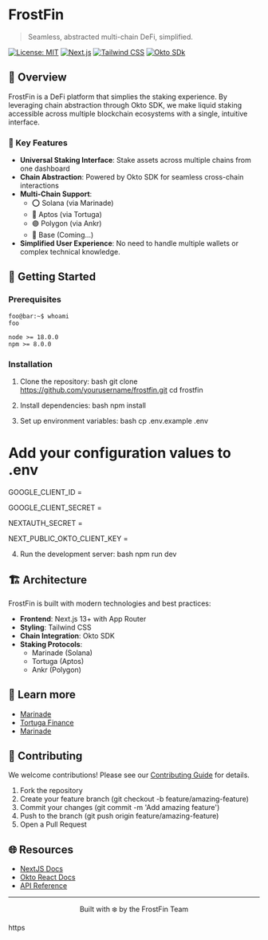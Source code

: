 # FrostFin  


> Seamless, abstracted multi-chain DeFi, simplified. 

[![License: MIT](https://img.shields.io/badge/License-MIT-blue.svg)](https://opensource.org/licenses/MIT)
[![Next.js](https://img.shields.io/badge/Next.js-13.0-black)](https://nextjs.org/)
[![Tailwind CSS](https://img.shields.io/badge/Tailwind-3.0-38B2AC)](https://tailwindcss.com/)
[![Okto SDk](https://img.shields.io/badge/Okto-1.0-blue)](https://play-lh.googleusercontent.com/rEjUSJH4e-BCQMo4p1mkeMUYXjLEs_TZ6AgeKhtozBwj7oVIcbcCvchnUuAwk9_Bunk)

## 🌟 Overview

FrostFin is a DeFi platform that simplies the staking experience. By leveraging chain abstraction through Okto SDK, we make liquid staking accessible across multiple blockchain ecosystems with a single, intuitive interface.

### 🎯 Key Features

- **Universal Staking Interface**: Stake assets across multiple chains from one dashboard
- **Chain Abstraction**: Powered by Okto SDK for seamless cross-chain interactions
- **Multi-Chain Support**: 
  - ⭕ Solana (via Marinade)
  - 🔵 Aptos (via Tortuga)
  - 🟣 Polygon (via Ankr)
  - 🔷 Base (Coming...)
- **Simplified User Experience**: No need to handle multiple wallets or complex technical knowledge. 

## 🚀 Getting Started

### Prerequisites


```console
foo@bar:~$ whoami
foo
```

```console
node >= 18.0.0
npm >= 8.0.0
```



### Installation

1. Clone the repository:
bash
git clone https://github.com/yourusername/frostfin.git
cd frostfin


2. Install dependencies:
bash
npm install


3. Set up environment variables:
bash
cp .env.example .env
# Add your configuration values to .env
GOOGLE_CLIENT_ID =

GOOGLE_CLIENT_SECRET =
 
NEXTAUTH_SECRET =

NEXT_PUBLIC_OKTO_CLIENT_KEY =


4. Run the development server:
bash
npm run dev


## 🏗️ Architecture

FrostFin is built with modern technologies and best practices:

- **Frontend**: Next.js 13+ with App Router
- **Styling**: Tailwind CSS
- **Chain Integration**: Okto SDK
- **Staking Protocols**:
  - Marinade (Solana)
  - Tortuga (Aptos)
  - Ankr (Polygon)

## 🏦 Learn more

- [Marinade](https://marinade.finance/)
- [Tortuga Finance](https://tortuga.finance/)
- [Marinade](https://marinade.finance/)

## 🤝 Contributing

We welcome contributions! Please see our [Contributing Guide](CONTRIBUTING.md) for details.

1. Fork the repository
2. Create your feature branch (git checkout -b feature/amazing-feature)
3. Commit your changes (git commit -m 'Add amazing feature')
4. Push to the branch (git push origin feature/amazing-feature)
5. Open a Pull Request


## 🌐 Resources

- [NextJS Docs](https://nextjs.org/docs)
- [Okto React Docs](https://docs.okto.tech/docs/react-sdk/getting-started/overview-okto-react)
- [API Reference](https://docs.okto.tech/api-docs)

---

<p align="center">Built with ❄️ by the FrostFin Team</p>https 